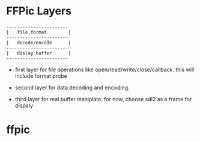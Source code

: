 

# FFPic Layers

	-----------------------
	|   file format        |
	-----------------------
	|   decode/encode      |
	-----------------------
	|   dislay buffer      |
	-----------------------

- first layer for file operations like open/read/write/close/callback.
this will include format probe 

- second layer for data decoding and encoding.

- third layer for real buffer maniplate. for now, choose sdl2 as a frame for dispaly


# ffpic
